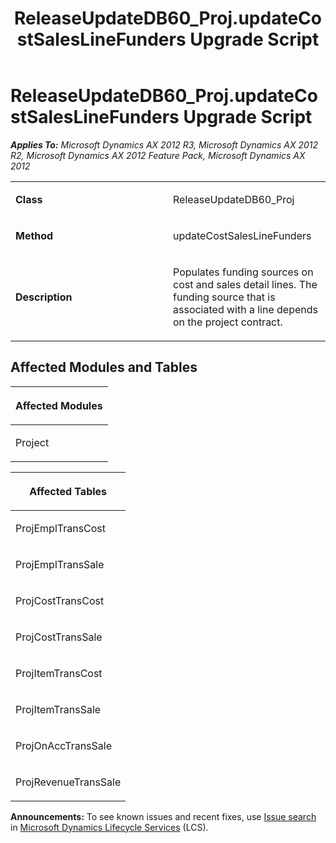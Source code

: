﻿---
title: ReleaseUpdateDB60_Proj.updateCostSalesLineFunders Upgrade Script
TOCTitle: ReleaseUpdateDB60_Proj.updateCostSalesLineFunders Upgrade Script
ms:assetid: 0cb07fa4-6a6c-6fd1-d1eb-38dde89976a8
ms:mtpsurl: https://msdn.microsoft.com/en-us/library/JJ735688(v=AX.60)
ms:contentKeyID: 49706595
ms.date: 05/18/2015
mtps_version: v=AX.60
---

# ReleaseUpdateDB60\_Proj.updateCostSalesLineFunders Upgrade Script 


_**Applies To:** Microsoft Dynamics AX 2012 R3, Microsoft Dynamics AX 2012 R2, Microsoft Dynamics AX 2012 Feature Pack, Microsoft Dynamics AX 2012_

<table>
<colgroup>
<col style="width: 50%" />
<col style="width: 50%" />
</colgroup>
<tbody>
<tr class="odd">
<td><p><strong>Class</strong></p></td>
<td><p>ReleaseUpdateDB60_Proj</p></td>
</tr>
<tr class="even">
<td><p><strong>Method</strong></p></td>
<td><p>updateCostSalesLineFunders</p></td>
</tr>
<tr class="odd">
<td><p><strong>Description</strong></p></td>
<td><p>Populates funding sources on cost and sales detail lines. The funding source that is associated with a line depends on the project contract.</p></td>
</tr>
</tbody>
</table>


## Affected Modules and Tables

<table>
<colgroup>
<col style="width: 100%" />
</colgroup>
<thead>
<tr class="header">
<th><p>Affected Modules</p></th>
</tr>
</thead>
<tbody>
<tr class="odd">
<td><p>Project</p></td>
</tr>
</tbody>
</table>


<table>
<colgroup>
<col style="width: 100%" />
</colgroup>
<thead>
<tr class="header">
<th><p>Affected Tables</p></th>
</tr>
</thead>
<tbody>
<tr class="odd">
<td><p>ProjEmplTransCost</p></td>
</tr>
<tr class="even">
<td><p>ProjEmplTransSale</p></td>
</tr>
<tr class="odd">
<td><p>ProjCostTransCost</p></td>
</tr>
<tr class="even">
<td><p>ProjCostTransSale</p></td>
</tr>
<tr class="odd">
<td><p>ProjItemTransCost</p></td>
</tr>
<tr class="even">
<td><p>ProjItemTransSale</p></td>
</tr>
<tr class="odd">
<td><p>ProjOnAccTransSale</p></td>
</tr>
<tr class="even">
<td><p>ProjRevenueTransSale</p></td>
</tr>
</tbody>
</table>

  
**Announcements:** To see known issues and recent fixes, use [Issue search](http://go.microsoft.com/fwlink/?linkid=389258) in [Microsoft Dynamics Lifecycle Services](http://go.microsoft.com/fwlink/?linkid=306505) (LCS).

